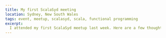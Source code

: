```yaml
---
title: My first ScalaSyd meeting
location: Sydney, New South Wales
tags: event, meetup, scalasyd, scala, functional programming
excerpt: 
  I attended my first ScalaSyd meetup last week. Here are a few thoughts.
---
```


